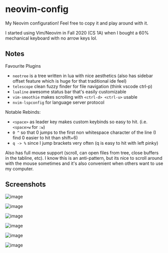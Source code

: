 ﻿# neovim-config

My Neovim configuration! Feel free to copy it and play around with it.

I started using Vim/Neovim in Fall 2020 (CS 1A) when I bought a 60% mechanical keyboard with no arrow keys lol.

## Notes
Favourite Plugins
- `neotree` is a tree written in lua with nice aesthetics (also has sidebar offset feature which is huge for that traditional ide feel)
- `telescope` clean fuzzy finder for file navigation (think vscode ctrl-p)
- `lualine` awesome status bar that's easily customizable
- `vim-smoothie` makes scrolling with `<ctrl-d> <ctrl-u>` usable
- `nvim-lspconfig` for language server protocol

Notable Rebinds:
- `<space>` as leader key makes custom keybinds so easy to hit. (i.e. `<space>w` for `:w`) 
- `0 ^` so that 0 jumps to the first non whitespace character of the line (I find 0 easier to hit than shift+6)
- `q -> %` since I jump brackets very often (q is easy to hit with left pinky)

Also has full mouse support (scroll, can open files from tree, close buffers in the tabline, etc). I know this is an anti-pattern, but its nice to scroll around with the mouse sometimes and it's also convenient when others want to use my computer.

## Screenshots
![image](https://github.com/D3REKZHANG/neovim/assets/20462187/619dee44-bf5f-4743-ab03-169d59c21799)

![image](https://github.com/D3REKZHANG/neovim/assets/20462187/72066a68-dadb-45e6-a000-79a9d87a39b9)

![image](https://github.com/D3REKZHANG/neovim/assets/20462187/aeee9bac-ecfe-440d-8b15-86dbe6029f39)

![image](https://github.com/D3REKZHANG/neovim/assets/20462187/51f1a987-32cd-4aa4-aa1c-b1c434675ab7)

![image](https://github.com/D3REKZHANG/neovim/assets/20462187/86d7b74b-dcc4-4057-8068-7a396e835c1f)

![image](https://github.com/D3REKZHANG/neovim/assets/20462187/3b0e3150-b989-4363-b37d-6a628e82839b)


